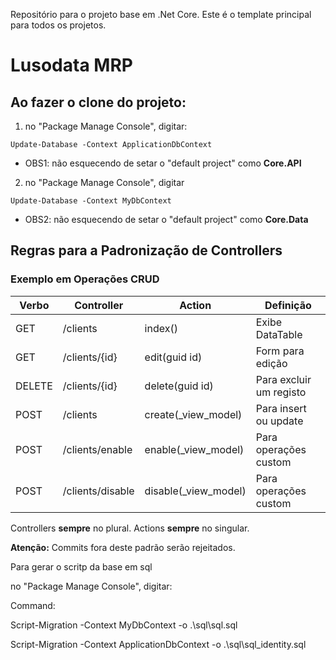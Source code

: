 
Repositório para o projeto base em .Net Core. Este é o template principal para todos os projetos.

# Lusodata MRP

## Ao fazer o clone do projeto:

1. no "Package Manage Console", digitar:

```Update-Database -Context ApplicationDbContext```

- OBS1: não esquecendo de setar o "default project" como **Core.API**


2. no "Package Manage Console", digitar 

```Update-Database -Context MyDbContext```

- OBS2: não esquecendo de setar o "default project" como **Core.Data**


## Regras para a Padronização de Controllers

### Exemplo em Operações CRUD
Verbo | Controller | Action | Definição 
------------ | ------------- | ------------- | -------------
GET | /clients | index() | Exibe DataTable
GET | /clients/{id} | edit(guid id) | Form para edição
DELETE | /clients/{id} | delete(guid id) | Para excluir um registo
POST | /clients | create(_view_model) | Para insert ou update
POST | /clients/enable | enable(_view_model) | Para operações custom
POST | /clients/disable | disable(_view_model) | Para operações custom
 
Controllers **sempre** no plural.
Actions **sempre** no singular.

**Atenção:** Commits fora deste padrão serão rejeitados.

Para gerar o scritp da base em sql

no "Package Manage Console", digitar:

Command:

Script-Migration -Context MyDbContext -o .\sql\sql.sql

Script-Migration -Context ApplicationDbContext -o .\sql\sql_identity.sql
